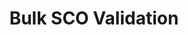 ---
title: Bulk SCO Validation
excerpt: ''
deprecated: false
hidden: false
metadata:
  title: ''
  description: ''
  robots: index
next:
  description: ''
---